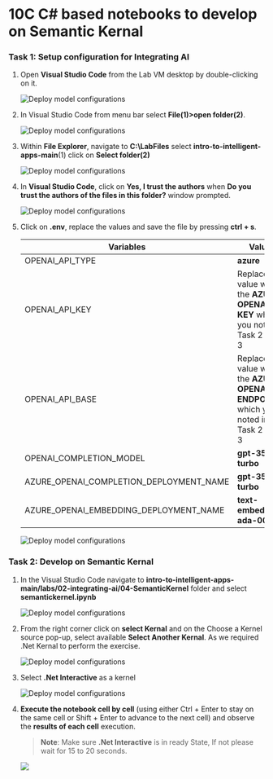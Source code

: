 # 10C C# based notebooks to develop on Semantic Kernal

### Task 1: Setup configuration for Integrating AI

1. Open **Visual Studio Code** from the Lab VM desktop by double-clicking on it.

   ![](media/vscode.png "Deploy model configurations")

1. In Visual Studio Code from menu bar select **File(1)>open folder(2)**.   

   ![](media/image-rg-02.png "Deploy model configurations")

1. Within **File Explorer**, navigate to **C:\LabFiles** select **intro-to-intelligent-apps-main**(1) click on **Select folder(2)**

   ![](media/select-folder.png "Deploy model configurations")

1. In **Visual Studio Code**, click on **Yes, I trust the authors** when **Do you trust the authors of the files in this folder?** window prompted.

   ![](media/image-rg-18.png "Deploy model configurations")

1. Click on **.env**, replace the values and save the file by pressing **ctrl + s**.

   | **Variables**                            | **Values**                                                                              |
   | ---------------------------------------- |-----------------------------------------------------------------------------------------|
   | OPENAI_API_TYPE                          |  **azure**                                                                              |
   | OPENAI_API_KEY                           | Replace the value with the **AZURE OPENAI API KEY** which you noted in Task 2 step 3    |
   | OPENAI_API_BASE                          | Replace the value with the **AZURE OPENAI ENDPOINT** which you noted in Task 2 step 3   |
   | OPENAI_COMPLETION_MODEL                  | **gpt-35-turbo**                                                                        |
   | AZURE_OPENAI_COMPLETION_DEPLOYMENT_NAME  | **gpt-35-turbo**                                                                        |
   | AZURE_OPENAI_EMBEDDING_DEPLOYMENT_NAME   | **text-embedding-ada-002**                                                              |

      ![](media/updateenv.png "Deploy model configurations")

### Task 2: Develop on Semantic Kernal

1. In the Visual Studio Code navigate to **intro-to-intelligent-apps-main/labs/02-integrating-ai/04-SemanticKernel** folder and select **semantickernel.ipynb**

   ![](media/SemanticKernel-file.png "Deploy model configurations")

1. From the right corner click on **select Kernal** and on the Choose a Kernel source pop-up, select available **Select Another Kernal**. As we required .Net Kernal to perform the exercise. 

   ![](media/SemanticKernel-kernel.png "Deploy model configurations")

1. Select **.Net Interactive** as a kernel

   ![](media/net-kernal.png "Deploy model configurations")

1. **Execute the notebook cell by cell** (using either Ctrl + Enter to stay on the same cell or Shift + Enter to advance to the next cell) and observe the **results of each cell** execution.
  
   > **Note**: Make sure **.Net Interactive** is in ready State, If not please wait for 15 to 20 seconds.

      ![](media/SemanticKernel-firstshell.png)
